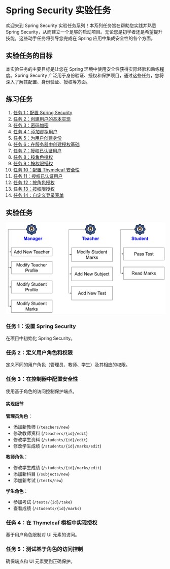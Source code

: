 # Spring Security 实验任务

欢迎来到 Spring Security 实验任务系列！本系列任务旨在帮助您实践并熟悉 Spring Security，从而建立一个足够的启动项目。无论您是初学者还是希望提升技能，这些动手任务将引导您完成在 Spring 应用中集成安全性的各个方面。

## 实验任务的目标

本实验任务的主要目标是让您在 Spring 环境中使用安全性获得实际经验和熟练程度。Spring Security 广泛用于身份验证、授权和保护项目，通过这些任务，您将深入了解其配置、身份验证、授权等方面。

## 练习任务 <a name="practice-tasks"></a>

1. [任务 1：配置 Spring Security](practice/configure-spring-security.md)
2. [任务 2：创建用户的基本实现](practice/base-implementation-user.md)
3. [任务 3：密码加密](practice/password-encryption.md)
4. [任务 4：添加虚拟用户](practice/add-dummy-users.md)
5. [任务 5：为用户创建身份](practice/create-identity-to-users.md)
6. [任务 6：在服务器中创建授权基础](practice/setup-server-authorization.md)
7. [任务 7：授权已认证用户](practice/authorize-server-authenticated.md)
8. [任务 8：按角色授权](practice/authorize-server-role.md)
9. [任务 9：按权限授权](practice/authorize-server-authority.md)
10. [任务 10：配置 Thymeleaf 安全性](practice/configure-thymeleaf-security.md)
11. [任务 11：授权已认证用户](practice/authorize-client-authenticated.md)
12. [任务 12：按角色授权](practice/authorize-client-role.md)
13. [任务 13：按权限授权](practice/authorize-client-authority.md)
14. [任务 14：自定义登录表单](practice/custom-login-form.md)

## 实验任务 <a name="lab-work-tasks"></a>

![img.png](../../srcs/springsecurity/task.png)

### 任务 1：设置 Spring Security
在项目中初始化 Spring Security。

### 任务 2：定义用户角色和权限
定义不同的用户角色（管理员、教师、学生）及其相应的权限。

### 任务 3：在控制器中配置安全性
使用基于角色的访问控制保护端点。

#### 实现细节
**管理员角色**：
- 添加新教师 (`/teachers/new`)
- 修改教师资料 (`/teachers/{id}/edit`)
- 修改学生资料 (`/students/{id}/edit`)
- 修改学生成绩 (`/students/{id}/marks/edit`)

**教师角色**：
- 修改学生成绩 (`/students/{id}/marks/edit`)
- 添加新科目 (`/subjects/new`)
- 添加新考试 (`/tests/new`)

**学生角色**：
- 参加考试 (`/tests/{id}/take`)
- 查看成绩 (`/students/{id}/marks`)

### 任务 4：在 Thymeleaf 模板中实现授权
基于用户角色限制对 UI 元素的访问。

### 任务 5：测试基于角色的访问控制
确保端点和 UI 元素受到正确保护。

